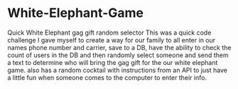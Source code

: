 # White-Elephant-Game
Quick White Elephant gag gift random selector
This was a quick code challenge I gave myself to create a way for our family to all enter in our names phone number and carrier, save to a DB, have the ability to check the count of users in the DB and then randomly select someone and send them a text to determine who will bring the gag gift for the our white elephant game. also has a random cocktail with instructions from an API to just have a little fun when someone comes to the computer to enter their info.
